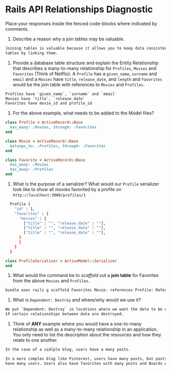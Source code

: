 # Rails API Relationships Diagnostic

Place your responses inside the fenced code-blocks where indivated by comments.

1.  Describe a reason why a join tables may be valuable.

```sh
Joining tables is valuable because it allows you to keep data consistent across multiple
tables by linking them.
```

1.  Provide a database table structure and explain the Entity Relationship that
describes a many-to-many relationship for `Profiles`, `Movies` and `Favorites`
(Think of Netflix). A `Profile` has a `given_name`, `surname` and `email` and a
`Movies` have `title`, `release_date`, and `length` and `Favorites` would be the
join table with references to `Movies` and `Profiles`.

```sh
Profiles have `given_name`, `surname` and `email`
Movies have `title`, `release_date`
Favorites have movie_id and profile_id
```

1.  For the above example, what needs to be added to the Model files?

```rb
class Profile < ActiveRecord::Base
  has_many: :Movies, through: :Favorites
end
```

```rb
class Movie < ActiveRecord::Base
  belongs_to: :Profiles, through: :Favorites
end
```

```rb
class Favorite < ActiveRecord::Base
  has_many: :Movies
  has_many: :Profiles
end
```

1.  What is the purpose of a serializer? What would our `Profile` serializer look
like to show all movies favorited by a profile on
`http://localhost:3000/profiles/1`

```sh
  Profile {
    "id" : 1,
    "favorites" : {
      "movies" : {
        ["title" : "", "release_date" : ""],
        ["title" : "", "release_date" : ""],
        ["title" : "", "release_date" : ""],
      }
      }
    }
  }
```

```rb
class ProfileSerializer < ActiveModel::Serializer
end
```

1.  What would the command be to _scaffold_ out a **join table** for Favorites from
the above `Movies` and `Profiles`.

```sh
bundle exec rails g scaffold Favorites Movie: references Profile: References
```

1.  What is `Dependent: Destroy` and where/why would we use it?

```sh
We put `Dependent: Destroy` in locations where we want the data to be destroyed
if certain relationships between data are destroyed.
```

1.  Think of **ANY** example where you would have a one-to-many relationship as well
as a many-to-many relationship in an application. You only need to list the
description about the resources and how they relate to one another.

```sh
In the case of a simlple blog, users have a many posts.

In a more complex blog like Pinterest, users have many posts, but posts also
have many users. Users also have favorites with many posts and Boards with many posts.
```

